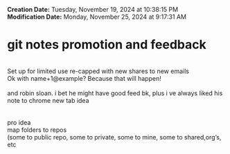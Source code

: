<div><b>Creation Date:</b> Tuesday, November 19, 2024 at 10:38:15 PM<br></div>
<div><b>Modification Date:</b> Monday, November 25, 2024 at 9:17:31 AM<br></div>
<div><h1>git notes promotion and feedback</h1></div>
<div><br></div>
<div>Set up for limited use re-capped with new shares to new emails</div>
<div>Ok with name+1@example? Because that will happen!</div>
<div><br></div>
<div>and robin sloan. i bet he might have good feed bk, plus i ve always liked his note to chrome new tab idea</div>
<div><br></div>
<div><br></div>
<div>pro idea</div>
<div>map folders to repos</div>
<div>(some to public repo, some to private, some to mine, some to shared,org’s, etc</div>

